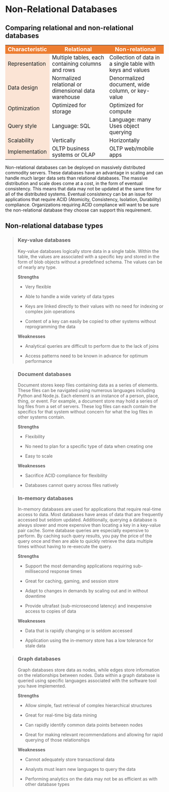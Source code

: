 # Non-Relational Databases

## Comparing relational and non-relational databases

<table class="fr-alternate-rows" style="width:100%;margin-right:calc(0%);"><tbody><tr><td style="width:23.8783%;background-color:rgb(237, 125, 49);text-align:center;"><strong><span style="color:rgb(255, 255, 255);font-size:18px;">Characteristic</span></strong></td><td style="width:38.4476%;background-color:rgb(237, 125, 49);text-align:center;"><span style="font-size:18px;"><strong><span style="color:rgb(255, 255, 255);">Relational</span></strong></span></td><td style="width:37.6108%;background-color:rgb(237, 125, 49);text-align:center;"><strong><span style="font-size:18px;color:rgb(255, 255, 255);">Non-relational</span></strong></td></tr><tr><td class="fr-thick" style="width:23.8783%;background-color:rgb(251, 228, 213);"><span style="font-size:17px;">Representation</span></td><td style="width:38.4476%;"><span style="font-size:17px;">Multiple tables, each containing columns and rows</span><br></td><td style="width:37.6108%;"><span style="font-size:17px;">Collection of data in a single table with keys and values</span><br></td></tr><tr><td class="fr-thick" style="width:23.8783%;background-color:rgb(251, 228, 213);"><span style="font-size:17px;">Data design</span></td><td style="width:38.4476%;"><span style="font-size:17px;">Normalized relational or dimensional data warehouse</span><br></td><td style="width:37.6108%;"><span style="font-size:17px;">Denormalized document, wide column, or key-value</span><br></td></tr><tr><td class="fr-thick" style="width:23.8783%;background-color:rgb(251, 228, 213);"><span style="font-size:17px;">Optimization</span></td><td style="width:38.4476%;"><span style="font-size:17px;">Optimized for storage</span><br></td><td style="width:37.6108%;"><span style="font-size:17px;">Optimized for compute</span><br></td></tr><tr><td class="fr-thick" style="width:23.8783%;background-color:rgb(251, 228, 213);"><span style="font-size:17px;">Query style</span></td><td style="width:38.4476%;"><span style="font-size:17px;">Language: SQL<br></span></td><td style="width:37.6108%;"><span style="font-size:17px;">Language: many<br>Uses object querying</span></td></tr><tr><td class="fr-thick" style="width:23.8783%;background-color:rgb(251, 228, 213);"><span style="font-size:17px;">Scalability</span></td><td style="width:38.4476%;"><span style="font-size:17px;">Vertically</span></td><td style="width:37.6108%;"><span style="font-size:17px;">Horizontally</span></td></tr><tr><td class="fr-thick" style="width:23.8783%;background-color:rgb(251, 228, 213);"><span style="font-size:17px;">Implementation</span></td><td style="width:38.4476%;"><span style="font-size:17px;">OLTP business systems or OLAP</span><br></td><td style="width:37.6108%;"><span style="font-size:17px;">OLTP web/mobile apps</span><br></td></tr></tbody></table>

Non-relational databases can be deployed on massively distributed commodity servers. These databases have an advantage in scaling and can handle much larger data sets than relational databases. The massive distribution and scale does come at a cost, in the form of eventual consistency. This means that data may not be updated at the same time for all of the distributed systems. Eventual consistency can be an issue for applications that require ACID (Atomicity, Consistency, Isolation, Durability) compliance. Organizations requiring ACID compliance will want to be sure the non-relational database they choose can support this requirement.

## Non-relational database types

> ### Key-value databases
>
> Key-value databases logically store data in a single table. Within the table, the values are associated with a specific key and stored in the form of blob objects without a predefined schema. The values can be of nearly any type.
>
> **Strengths**
>
> * Very flexible
>
> * Able to handle a wide variety of data types
>
> * Keys are linked directly to their values with no need for indexing or complex join operations
>
> * Content of a key can easily be copied to other systems without reprogramming the data
>
> **Weaknesses**
>
> * Analytical queries are difficult to perform due to the lack of joins
>
> * Access patterns need to be known in advance for optimum performance

> ### Document databases
>
> Document stores keep files containing data as a series of elements. These files can be navigated using numerous languages including Python and Node.js. Each element is an instance of a person, place, thing, or event. For example, a document store may hold a series of log files from a set of servers. These log files can each contain the specifics for that system without concern for what the log files in other systems contain.
>
> **Strengths**
>
> * Flexibility
>
> * No need to plan for a specific type of data when creating one
>
> * Easy to scale
>
> **Weaknesses**
>
> * Sacrifice ACID compliance for flexibility
>
> * Databases cannot query across files natively

> ### In-memory databases
>
> In-memory databases are used for applications that require real-time access to data. Most databases have areas of data that are frequently accessed but seldom updated. Additionally, querying a database is always slower and more expensive than locating a key in a key-value pair cache. Some database queries are especially expensive to perform. By caching such query results, you pay the price of the query once and then are able to quickly retrieve the data multiple times without having to re-execute the query.
>
> **Strengths**
>
> * Support the most demanding applications requiring sub-millisecond response times
>
> * Great for caching, gaming, and session store
>
> * Adapt to changes in demands by scaling out and in without downtime
>
> * Provide ultrafast (sub-microsecond latency) and inexpensive access to copies of data
>
> **Weaknesses**
>
> * Data that is rapidly changing or is seldom accessed
>
> * Application using the in-memory store has a low tolerance for stale data

> ### Graph databases
>
> Graph databases store data as nodes, while edges store information on the relationships between nodes. Data within a graph database is queried using specific languages associated with the software tool you have implemented.
>
> **Strengths**
>
> * Allow simple, fast retrieval of complex hierarchical structures
>
> * Great for real-time big data mining
>
> * Can rapidly identify common data points between nodes
>
> * Great for making relevant recommendations and allowing for rapid querying of those relationships
>
> **Weaknesses**
>
> * Cannot adequately store transactional data
>
> * Analysts must learn new languages to query the data
>
> * Performing analytics on the data may not be as efficient as with other database types

##
